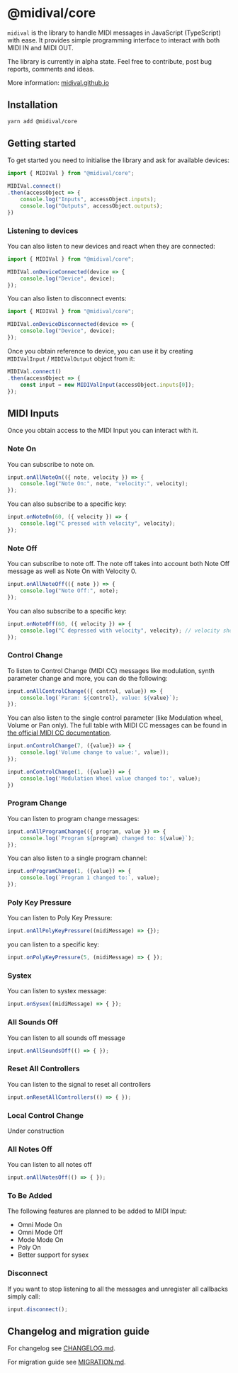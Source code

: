 # @midival/core

`midival` is the library to handle MIDI messages in JavaScript (TypeScript) with ease. It provides simple programming interface to interact with both MIDI IN and MIDI OUT.

The library is currently in alpha state. Feel free to contribute, post bug reports, comments and ideas.

More information: [midival.github.io](https://midival.github.io)

## Installation
```bash
yarn add @midival/core
```

## Getting started
To get started you need to initialise the library and ask for available devices:

```javascript
import { MIDIVal } from "@midival/core";

MIDIVal.connect()
.then(accessObject => {
    console.log("Inputs", accessObject.inputs);
    console.log("Outputs", accessObject.outputs);
})
```

### Listening to devices
You can also listen to new devices and react when they are connected:

```javascript
import { MIDIVal } from "@midival/core";

MIDIVal.onDeviceConnected(device => {
    console.log("Device", device);
});
```

You can also listen to disconnect events:

```javascript
import { MIDIVal } from "@midival/core";

MIDIVal.onDeviceDisconnected(device => {
    console.log("Device", device);
});
```

Once you obtain reference to device, you can use it by creating `MIDIValInput` / `MIDIValOutput` object from it:

```javascript
MIDIVal.connect()
.then(accessObject => {
    const input = new MIDIValInput(accessObject.inputs[0]);
});
```

## MIDI Inputs
Once you obtain access to the MIDI Input you can interact with it.

### Note On
You can subscribe to note on.

```javascript
input.onAllNoteOn(({ note, velocity }) => {
    console.log("Note On:", note, "velocity:", velocity);
});
```

You can also subscribe to a specific key:

```javascript
input.onNoteOn(60, ({ velocity }) => {
    console.log("C pressed with velocity", velocity);
});
```

### Note Off

You can subscribe to note off. The note off takes into account both Note Off message as well as Note On with Velocity 0.

```javascript
input.onAllNoteOff(({ note }) => {
    console.log("Note Off:", note);
});
```

You can also subscribe to a specific key:
```javascript
input.onNoteOff(60, ({ velocity }) => {
    console.log("C depressed with velocity", velocity); // velocity should be 0.
});
```

### Control Change

To listen to Control Change (MIDI CC) messages like modulation, synth parameter change and more, you can do the following:

```javascript
input.onAllControlChange(({ control, value}) => {
    console.log(`Param: ${control}, value: ${value}`);
});
```

You can also listen to the single control parameter (like Modulation wheel, Volume or Pan only). The full table with MIDI CC messages can be found in [the official MIDI CC documentation](https://www.midi.org/specifications-old/item/table-3-control-change-messages-data-bytes-2). 

```javascript
input.onControlChange(7, ({value}) => {
    console.log('Volume change to value:', value));
});

input.onControlChange(1, ({value}) => {
    console.log('Modulation Wheel value changed to:', value);
})
```

### Program Change

You can listen to program change messages:

```javascript
input.onAllProgramChange(({ program, value }) => {
    console.log(`Program ${program} changed to: ${value}`);
});
```

You can also listen to a single program channel:

```javascript
input.onProgramChange(1, ({value}) => {
    console.log(`Program 1 changed to:`, value);
});
```

### Poly Key Pressure

You can listen to Poly Key Pressure:

```javascript
input.onAllPolyKeyPressure((midiMessage) => {});
```

you can listen to a specific key:

```javascript
input.onPolyKeyPressure(5, (midiMessage) => { });
```

### Systex

You can listen to systex message:

```javascript
input.onSysex((midiMessage) => { });
```

### All Sounds Off

You can listen to all sounds off message

```javascript
input.onAllSoundsOff(() => { });
```

### Reset All Controllers

You can listen to the signal to reset all controllers

```javascript
input.onResetAllControllers(() => { });
```

### Local Control Change

Under construction

### All Notes Off

You can listen to all notes off

```javascript
input.onAllNotesOff(() => { });
```

### To Be Added
The following features are planned to be added to MIDI Input:
- Omni Mode On
- Omni Mode Off
- Mode Mode On
- Poly On
- Better support for sysex

### Disconnect

If you want to stop listening to all the messages and unregister all callbacks simply call:

```javascript
input.disconnect();
```

## Changelog and migration guide

For changelog see [CHANGELOG.md](./CHANGELOG.md).

For migration guide see [MIGRATION.md](./MIGRATION.md).